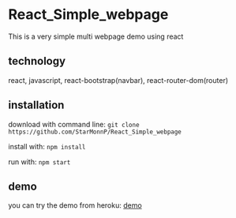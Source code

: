 # React_Simple_webpage
This is a very simple multi webpage demo using react

## technology
react, javascript, react-bootstrap(navbar), react-router-dom(router)

## installation
download with command line:
`git clone https://github.com/StarMonnP/React_Simple_webpage`

install with:
`npm install`

run with:
`npm start`


## demo
you can try the demo from heroku: [demo](https://simple-multipage-website-101.herokuapp.com/)
